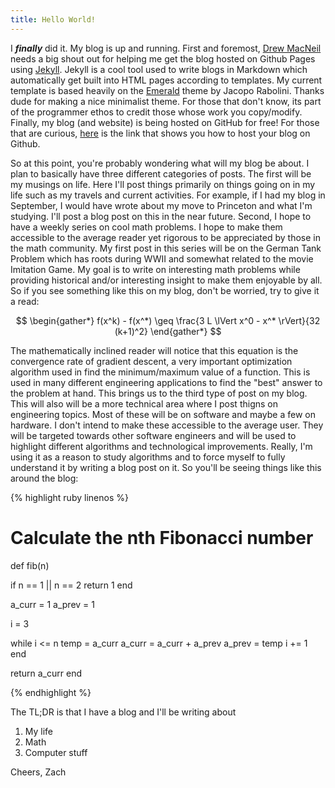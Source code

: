 ```yaml
---
title: Hello World!
---
```

I ***finally*** did it. My blog is up and running. First and foremost, [Drew MacNeil](http://www.d22l.com/) needs a big shout out for helping me get the blog hosted on Github Pages using [Jekyll](https://jekyllrb.com/). Jekyll is a cool tool used to write blogs in Markdown which automatically get built into HTML pages according to templates. My current template is based heavily on the [Emerald](https://github.com/KingFelix/emerald) theme by Jacopo Rabolini. Thanks dude for making a nice minimalist theme. For those that don't know, its part of the programmer ethos to credit those whose work you copy/modify. Finally, my blog (and website) is being hosted on GitHub for free! For those that are curious, [here](https://pages.github.com) is the link that shows you how to host your blog on Github.

So at this point, you're probably wondering what will my blog be about. I plan to basically have three different categories of posts. The first will be my musings on life. Here I'll post things primarily on things going on in my life such as my travels and current activities. For example, if I had my blog in September, I would have wrote about my move to Princeton and what I'm studying. I'll post a blog post on this in the near future. Second, I hope to have a weekly series on cool math problems. I hope to make them accessible to the average reader yet rigorous to be appreciated by those in the math community. My first post in this series will be on the German Tank Problem which has roots during WWII and somewhat related to the movie Imitation Game. My goal is to write on interesting math problems while providing historical and/or interesting insight to make them enjoyable by all. So if you see something like this on my blog, don't be worried, try to give it a read:

$$
  \begin{gather*}
    f(x^k) - f(x^*) \geq \frac{3 L \lVert x^0 - x^* \rVert}{32 (k+1)^2}
  \end{gather*}
$$

The mathematically inclined reader will notice that this equation is the convergence rate of gradient descent, a very important optimization algorithm used in find the minimum/maximum value of a function. This is used in many different engineering applications to find the "best" answer to the problem at hand. This brings us to the third type of post on my blog. This will also will be a more technical area where I post thigns on engineering topics. Most of these will be on software and maybe a few on hardware. I don't intend to make these accessible to the average user. They will be targeted towards other software engineers and will be used to highlight different algorithms and technological improvements. Really, I'm using it as a reason to study algorithms and to force myself to fully understand it by writing a blog post on it. So you'll be seeing things like this around the blog:

{% highlight ruby linenos %}

# Calculate the nth Fibonacci number
def fib(n)

  if n == 1 || n == 2
    return 1
  end

  a_curr = 1
  a_prev = 1

  i = 3

  while i <= n
    temp = a_curr
    a_curr = a_curr + a_prev
    a_prev = temp
    i += 1
  end

  return a_curr
end

{% endhighlight %}

The TL;DR is that I have a blog and I'll be writing about

1. My life
2. Math
3. Computer stuff

Cheers, Zach